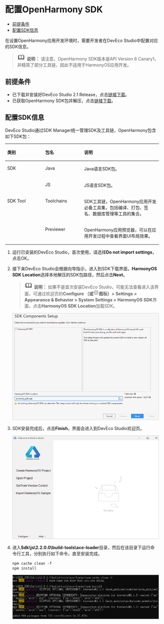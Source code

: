# 配置OpenHarmony SDK<a name="ZH-CN_TOPIC_0000001113561194"></a>

-   [前提条件](#section164161442154812)
-   [配置SDK信息](#section1265592425017)

在设置OpenHarmony应用开发环境时，需要开发者在DevEco Studio中配置对应的SDK信息。

>![](public_sys-resources/icon-note.gif) **说明：** 
>请注意，OpenHarmony SDK版本是API Version 6 Canary1，并精简了部分工具链，因此不适用于HarmonyOS应用开发。

## 前提条件<a name="section164161442154812"></a>

-   已下载并安装好DevEco Studio 2.1 Release，点击[链接下载](https://developer.harmonyos.com/cn/develop/deveco-studio#download)。
-   已获取OpenHarmony SDK包并解压，点击[链接下载](https://mirror.iscas.ac.cn/OpenHarmony/sdk/OpenHarmony-SDK-2.0-Canary.7z)。

## 配置SDK信息<a name="section1265592425017"></a>

DevEco Studio通过SDK Manager统一管理SDK及工具链，OpenHarmony包含如下SDK包：

<a name="table64565810577"></a>
<table><thead align="left"><tr id="row12455580576"><th class="cellrowborder" valign="top" width="24.709999999999997%" id="mcps1.1.4.1.1"><p id="p34565812572"><a name="p34565812572"></a><a name="p34565812572"></a>类别</p>
</th>
<th class="cellrowborder" valign="top" width="25.3%" id="mcps1.1.4.1.2"><p id="p104675817575"><a name="p104675817575"></a><a name="p104675817575"></a>包名</p>
</th>
<th class="cellrowborder" valign="top" width="49.99%" id="mcps1.1.4.1.3"><p id="p194610586574"><a name="p194610586574"></a><a name="p194610586574"></a>说明</p>
</th>
</tr>
</thead>
<tbody><tr id="row134615875716"><td class="cellrowborder" rowspan="2" valign="top" width="24.709999999999997%" headers="mcps1.1.4.1.1 "><p id="p8312243811"><a name="p8312243811"></a><a name="p8312243811"></a>SDK</p>
</td>
<td class="cellrowborder" valign="top" width="25.3%" headers="mcps1.1.4.1.2 "><p id="p674413467918"><a name="p674413467918"></a><a name="p674413467918"></a>Java</p>
</td>
<td class="cellrowborder" valign="top" width="49.99%" headers="mcps1.1.4.1.3 "><p id="p107441464917"><a name="p107441464917"></a><a name="p107441464917"></a>Java语言SDK包。</p>
</td>
</tr>
<tr id="row44334409916"><td class="cellrowborder" valign="top" headers="mcps1.1.4.1.1 "><p id="p1946175813574"><a name="p1946175813574"></a><a name="p1946175813574"></a>JS</p>
</td>
<td class="cellrowborder" valign="top" headers="mcps1.1.4.1.2 "><p id="p54625885713"><a name="p54625885713"></a><a name="p54625885713"></a>JS语言SDK包。</p>
</td>
</tr>
<tr id="row14474585576"><td class="cellrowborder" rowspan="2" valign="top" width="24.709999999999997%" headers="mcps1.1.4.1.1 "><p id="p124765819578"><a name="p124765819578"></a><a name="p124765819578"></a>SDK Tool</p>
</td>
<td class="cellrowborder" valign="top" width="25.3%" headers="mcps1.1.4.1.2 "><p id="p1947135818571"><a name="p1947135818571"></a><a name="p1947135818571"></a>Toolchains</p>
</td>
<td class="cellrowborder" valign="top" width="49.99%" headers="mcps1.1.4.1.3 "><p id="p7471158105711"><a name="p7471158105711"></a><a name="p7471158105711"></a>SDK工具链，OpenHarmony应用开发必备工具集，包括编译、打包、签名、数据库管理等工具的集合。</p>
</td>
</tr>
<tr id="row337931010"><td class="cellrowborder" valign="top" headers="mcps1.1.4.1.1 "><p id="p193791108"><a name="p193791108"></a><a name="p193791108"></a>Previewer</p>
</td>
<td class="cellrowborder" valign="top" headers="mcps1.1.4.1.2 "><p id="p1238951018"><a name="p1238951018"></a><a name="p1238951018"></a>OpenHarmony应用预览器，可以在应用开发过程中查看界面UI布局效果。</p>
</td>
</tr>
</tbody>
</table>

1.  运行已安装的DevEco Studio，首次使用，请选择**Do not import settings**，点击OK。
2.  接下来DevEco Studio会根据向导指示，进入到SDK下载界面，**HarmonyOS SDK Location**选择本地解压的SDK包路径，然后点击**Next**。

    >![](public_sys-resources/icon-note.gif) **说明：** 
    >如果不是首次安装DevEco Studio，可能无法查看进入该界面，可通过欢迎页的**Configure （或**![](figures/zh-cn_image_0000001117475774.png)**图标）\> Settings \> Appearance & Behavior \> System Settings \> HarmonyOS SDK**界面，点击**HarmonyOS SDK Location**加载SDK。

    ![](figures/zh-cn_image_0000001117288684.png)

3.  SDK安装完成后，点击**Finish**，界面会进入到DevEco Studio欢迎页。

    ![](figures/zh-cn_image_0000001162781359.png)

4.  进入**Sdk\\js\\2.2.0.0\\build-tools\\ace-loader**目录，然后在该目录下运行命令行工具，分别执行如下命令，直至安装完成。

    ```
    npm cache clean -f
    npm install
    ```

    ![](figures/zh-cn_image_0000001163170097.png)


